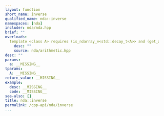 ```yaml
---
layout: function
short_name: inverse
qualified_name: nda::inverse
namespaces: [nda]
includer: nda/nda.hpp
brief: ""
overloads:
  template <class A> requires (is_ndarray_v<std::decay_t<A>> and (get_algebra<std::decay_t<A>> != 'M')) expr<'/', A, int> inverse(A && a):
    desc: ""
    source: nda/arithmetic.hpp
desc: ""
params:
  a: __MISSING__
tparams:
  A: __MISSING__
return_value: __MISSING__
example:
  desc: __MISSING__
  code: __MISSING__
see-also: []
title: nda::inverse
permalink: /cpp-api/nda/inverse
...
```


